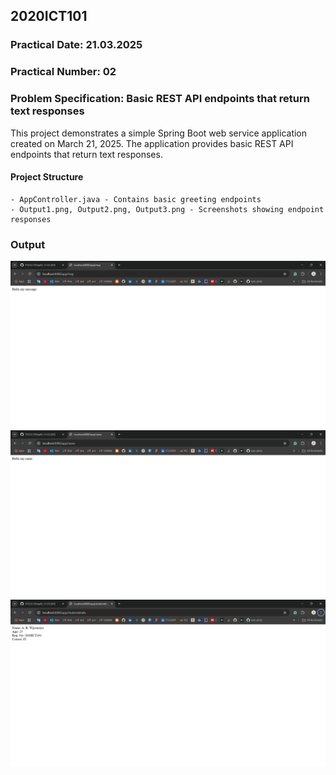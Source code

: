 ## 2020ICT101
### Practical Date: 21.03.2025
### Practical Number: 02
### Problem Specification: Basic REST API endpoints that return text responses

This project demonstrates a simple Spring Boot web service application created on March 21, 2025. The application provides basic REST API endpoints that return text responses.

#### Project Structure
    - AppController.java - Contains basic greeting endpoints
    - Output1.png, Output2.png, Output3.png - Screenshots showing endpoint responses

### Output
![Output](Day02-Output01.png)
![Output](Day02-Output02.png)
![Output](Day02-Output03.png)